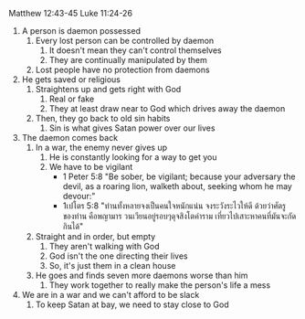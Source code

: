 Matthew 12:43-45
Luke 11:24-26

1. A person is daemon possessed
    1. Every lost person can be controlled by daemon
        1. It doesn't mean they can't control themselves
        2. They are continually manipulated by them
    2. Lost people have no protection from daemons
2. He gets saved or religious
    1. Straightens up and gets right with God
        1. Real or fake
        2. They at least draw near to God which drives away the daemon
    2. Then, they go back to old sin habits
        1. Sin is what gives Satan power over our lives
3. The daemon comes back
    1. In a war, the enemy never gives up
        1. He is constantly looking for a way to get you
        2. We have to be vigilant
            - 1 Peter 5:8 "Be sober, be vigilant; because your adversary the devil, as a roaring lion, walketh about, seeking whom he may devour:"
            - 1เปโตร 5:8 "ท่านทั้งหลายจงเป็นคนใจหนักแน่น จงระวังระไวให้ดี ด้วยว่าศัตรูของท่าน คือพญามาร วนเวียนอยู่รอบๆดุจสิงโตคำราม เที่ยวไปเสาะหาคนที่มันจะกัดกินได้"
    2. Straight and in order, but empty
        1. They aren't walking with God
        2. God isn't the one directing their lives
        3. So, it's just them in a clean house
    3. He goes and finds seven more daemons worse than him
        1. They work together to really make the person's life a mess
4. We are in a war and we can't afford to be slack
    1. To keep Satan at bay, we need to stay close to God